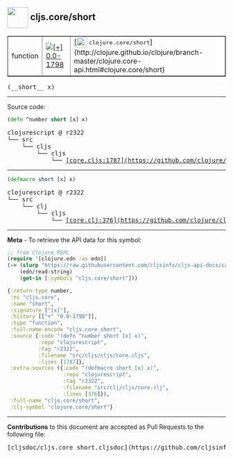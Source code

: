 ## <img width="48px" valign="middle" src="http://i.imgur.com/Hi20huC.png"> cljs.core/short

 <table border="1">
<tr>

<td>function</td>
<td><a href="https://github.com/cljsinfo/cljs-api-docs/tree/0.0-1798"><img valign="middle" alt="[+] 0.0-1798" src="https://img.shields.io/badge/+-0.0--1798-lightgrey.svg"></a> </td>
<td>
[<img height="24px" valign="middle" src="http://i.imgur.com/1GjPKvB.png"> <samp>clojure.core/short</samp>](http://clojure.github.io/clojure/branch-master/clojure.core-api.html#clojure.core/short)
</td>
</tr>
</table>

 <samp>
(__short__ x)<br>
</samp>

---





Source code:

```clj
(defn ^number short [x] x)
```

 <pre>
clojurescript @ r2322
└── src
    └── cljs
        └── cljs
            └── <ins>[core.cljs:1787](https://github.com/clojure/clojurescript/blob/r2322/src/cljs/cljs/core.cljs#L1787)</ins>
</pre>


---

```clj
(defmacro short [x] x)
```

 <pre>
clojurescript @ r2322
└── src
    └── clj
        └── cljs
            └── <ins>[core.clj:376](https://github.com/clojure/clojurescript/blob/r2322/src/clj/cljs/core.clj#L376)</ins>
</pre>

---

__Meta__ - To retrieve the API data for this symbol:

```clj
;; from Clojure REPL
(require '[clojure.edn :as edn])
(-> (slurp "https://raw.githubusercontent.com/cljsinfo/cljs-api-docs/catalog/cljs-api.edn")
    (edn/read-string)
    (get-in [:symbols "cljs.core/short"]))
```

```clj
{:return-type number,
 :ns "cljs.core",
 :name "short",
 :signature ["[x]"],
 :history [["+" "0.0-1798"]],
 :type "function",
 :full-name-encode "cljs.core_short",
 :source {:code "(defn ^number short [x] x)",
          :repo "clojurescript",
          :tag "r2322",
          :filename "src/cljs/cljs/core.cljs",
          :lines [1787]},
 :extra-sources ({:code "(defmacro short [x] x)",
                  :repo "clojurescript",
                  :tag "r2322",
                  :filename "src/clj/cljs/core.clj",
                  :lines [376]}),
 :full-name "cljs.core/short",
 :clj-symbol "clojure.core/short"}

```

---

__Contributions__ to this document are accepted as Pull Requests to the following file:

 <pre>
[cljsdoc/cljs.core_short.cljsdoc](https://github.com/cljsinfo/cljs-api-docs/blob/master/cljsdoc/cljs.core_short.cljsdoc)
</pre>

